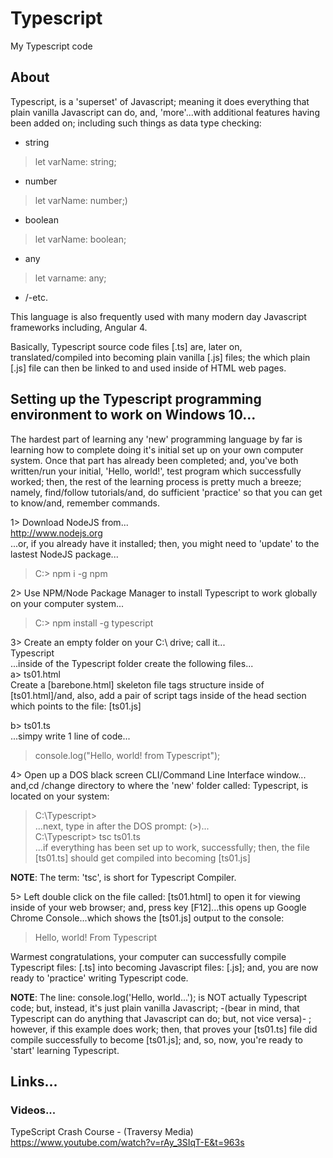 # Typescript
My Typescript code

## About

Typescript, is a 'superset' of Javascript; meaning it does everything that plain vanilla Javascript can do, and, 'more'...with additional features having been added on; including such things as data type checking:  

- string  
> let varName: string;  
- number  
> let varName: number;)  
- boolean 
> let varName: boolean;  
- any     
> let varname: any;  
- /-etc.    

This language is also frequently used with many modern day Javascript frameworks including, Angular 4.  

Basically, Typescript source code files [.ts] are, later on, translated/compiled into becoming plain vanilla [.js] files; the which plain [.js] file can then be linked to and used inside of HTML web pages.  

## Setting up the Typescript programming environment to work on Windows 10...

The hardest part of learning any 'new' programming language by far is learning how to complete doing it's initial set up on your own computer system. Once that part has already been completed; and, you've both written/run your initial, 'Hello, world!', test program which successfully worked; then, the rest of the learning process is pretty much a breeze; namely, find/follow tutorials/and, do sufficient 'practice' so  that you can get to know/and, remember commands.  

1> Download NodeJS from...  
http://www.nodejs.org  
...or, if you already have it installed; then, you might need to 'update' to the lastest NodeJS package...  
> C:\> npm i -g npm  

2> Use NPM/Node Package Manager to install Typescript to work globally on your computer system...
> C:\> npm install -g typescript  

3> Create an empty folder on your C:\ drive; call it...  
Typescript  
...inside of the Typescript folder create the following files...  
a> ts01.html  
Create a [barebone.html] skeleton file tags structure inside of [ts01.html]/and, also, add a pair of script tags inside of the head section which points to the file: [ts01.js]  
> <script src="ts01.js"></script>  
b> ts01.ts  
...simpy write 1 line of code...  
> console.log("Hello, world! from Typescript");  

4> Open up a DOS black screen CLI/Command Line Interface window...  
and,cd /change directory to where the 'new' folder called: Typescript, is located on your system:  
> C:\Typescript>  
...next, type in after the DOS prompt: (>)...  
> C:\Typescript> tsc ts01.ts  
...if everything has been set up to work, successfully; then, the file [ts01.ts] should get compiled into becoming [ts01.js]    

**NOTE**: The term: 'tsc', is short for Typescript Compiler.  

5> Left double click on the file called: [ts01.html] to open it for viewing inside of your web browser; and, press key [F12]...this opens up Google Chrome Console...which shows the [ts01.js] output to the console:  
> Hello, world! From Typescript  

Warmest congratulations, your computer can successfully compile Typescript files: [.ts] into becoming Javascript files: [.js]; and, you are now ready to 'practice' writing Typescript code.  

**NOTE**: The line: console.log('Hello, world...'); is NOT actually Typescript code; but, instead, it's just plain vanilla Javascript; -(bear in mind, that Typescript can do anything that Javascript can do; but, not vice versa)- ; however, if this example does work; then, that proves your [ts01.ts] file did compile successfully to become [ts01.js]; and, so, now, you're ready to 'start' learning Typescript.  

## Links...

### Videos...

TypeScript Crash Course - (Traversy Media)  
https://www.youtube.com/watch?v=rAy_3SIqT-E&t=963s  

